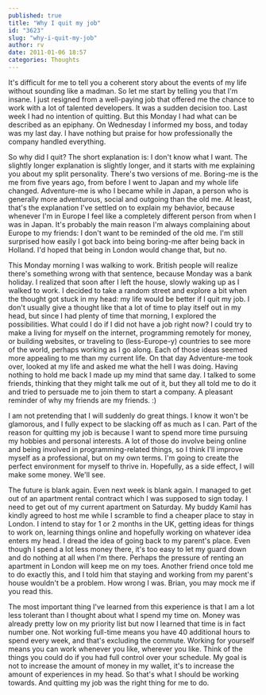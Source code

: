 ```yaml
---
published: true
title: "Why I quit my job"
id: "3623"
slug: "why-i-quit-my-job"
author: rv
date: 2011-01-06 18:57
categories: Thoughts
---
```

It's difficult for me to tell you a coherent story about the events of my life without sounding like a madman. So let me start by telling you that I'm insane. I just resigned from a well-paying job that offered me the chance to work with a lot of talented developers. It was a sudden decision too. Last week I had no intention of quitting. But this Monday I had what can be described as an epiphany. On Wednesday I informed my boss, and today was my last day. I have nothing but praise for how professionally the company handled everything.

So why did I quit? The short explanation is: I don't know what I want. The slightly longer explanation is slightly longer, and it starts with me explaining you about my split personality. There's two versions of me. Boring-me is the me from five years ago, from before I went to Japan and my whole life changed. Adventure-me is who I became while in Japan, a person who is generally more adventurous, social and outgoing than the old me. At least, that's the explanation I've settled on to explain my behavior, because whenever I'm in Europe I feel like a completely different person from when I was in Japan. It's probably the main reason I'm always complaining about Europe to my friends: I don't want to be reminded of the old me. I'm still surprised how easily I got back into being boring-me after being back in Holland. I'd hoped that being in London would change that, but no.

This Monday morning I was walking to work. British people will realize there's something wrong with that sentence, because Monday was a bank holiday. I realized that soon after I left the house, slowly waking up as I walked to work. I decided to take a random street and explore a bit when the thought got stuck in my head: my life would be better if I quit my job. I don't usually give a thought like that a lot of time to play itself out in my head, but since I had plenty of time that morning, I explored the possibilities. What could I do if I did not have a job right now? I could try to make a living for myself on the internet, programming remotely for money, or building websites, or traveling to (less-Europe-y) countries to see more of the world, perhaps working as I go along. Each of those ideas seemed more appealing to me than my current life. On that day Adventure-me took over, looked at my life and asked me what the hell I was doing. Having nothing to hold me back I made up my mind that same day. I talked to some friends, thinking that they might talk me out of it, but they all told me to do it and tried to persuade me to join them to start a company. A pleasant reminder of why my friends are my friends. :)

I am not pretending that I will suddenly do great things. I know it won't be glamorous, and I fully expect to be slacking off as much as I can. Part of the reason for quitting my job is because I want to spend more time pursuing my hobbies and personal interests. A lot of those do involve being online and being involved in programming-related things, so I think I'll improve myself as a professional, but on my own terms. I'm going to create the perfect environment for myself to thrive in. Hopefully, as a side effect, I will make some money. We'll see.

The future is blank again. Even next week is blank again. I managed to get out of an apartment rental contract which I was supposed to sign today. I need to get out of my current apartment on Saturday. My buddy Kamil has kindly agreed to host me while I scramble to find a cheaper place to stay in London. I intend to stay for 1 or 2 months in the UK, getting ideas for things to work on, learning things online and hopefully working on whatever idea enters my head. I dread the idea of going back to my parent's place. Even though I spend a lot less money there, it's too easy to let my guard down and do nothing at all when I'm there. Perhaps the pressure of renting an apartment in London will keep me on my toes. Another friend once told me to do exactly this, and I told him that staying and working from my parent's house wouldn't be a problem. How wrong I was. Brian, you may mock me if you read this.

The most important thing I've learned from this experience is that I am a lot less tolerant than I thought about what I spend my time on. Money was already pretty low on my priority list but now I learned that time is in fact number one. Not working full-time means you have 40 additional hours to spend every week, and that's excluding the commute. Working for yourself means you can work whenever you like, wherever you like. Think of the things you could do if you had full control over your schedule. My goal is not to increase the amount of money in my wallet, it's to increase the amount of experiences in my head. So that's what I should be working towards. And quitting my job was the right thing for me to do.